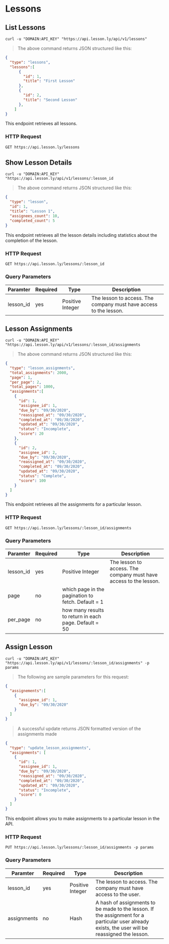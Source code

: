 # Lessons

## List Lessons

```shell
curl -u "DOMAIN:API_KEY" "https://api.lesson.ly/api/v1/lessons"
```

> The above command returns JSON structured like this:

```json
{
  "type": "lessons",
  "lessons":[
      {
        "id": 1,
        "title": "First Lesson"
      },
      {
        "id": 2,
        "title": "Second Lesson"
      },
    ]
}
```

This endpoint retrieves all lessons.

### HTTP Request

`GET https://api.lesson.ly/lessons`

## Show Lesson Details

```shell
curl -u "DOMAIN:API_KEY" "https://api.lesson.ly/api/v1/lessons/:lesson_id
```

> The above command returns JSON structured like this:

```json
{
  "type": "lesson",
  "id": 1,
  "title": "Lesson 1",
  "assignees_count": 10,
  "completed_count": 5
}
```

This endpoint retrieves all the lesson details including statistics about the completion of the lesson.
### HTTP Request

`GET https://api.lesson.ly/lessons/:lesson_id`

### Query Parameters

Paramter | Required | Type |  Description
--- | --- | --- | ---
lesson_id | yes | Positive Integer | The lesson to access.  The company must have access to the lesson.

## Lesson Assignments

```shell
curl -u "DOMAIN:API_KEY" "https://api.lesson.ly/api/v1/lessons/:lesson_id/assignments
```

> The above command returns JSON structured like this:

```json
{
  "type": "lesson_assignments",
  "total_assignments": 2000,
  "page": 1,
  "per_page": 2,
  "total_pages": 1000,
  "assignments":[
    {
      "id": 1,
      "assignee_id": 1,
      "due_by": "09/30/2020",
      "reassigned_at": "09/30/2020",
      "completed_at": "09/30/2020",
      "updated_at": "09/30/2020",
      "status": "Incomplete",
      "score": 20
    },
    {
      "id": 2,
      "assignee_id": 2,
      "due_by": "09/30/2020",
      "reassigned_at": "09/30/2020",
      "completed_at": "09/30/2020",
      "updated_at": "09/30/2020",
      "status": "Complete",
      "score": 100
    }
  ]
}
```

This endpoint retrieves all the assignments for a particular lesson.
### HTTP Request

`GET https://api.lesson.ly/lessons/:lesson_id/assignments`

### Query Parameters

Paramter | Required | Type |  Description
--- | --- | --- | ---
lesson_id | yes | Positive Integer | The lesson to access.  The company must have access to the lesson.
page | no | which page in the pagination to fetch.  Default = 1
per_page | no | how many results to return in each page.  Default = 50

## Assign Lesson

```shell
curl -u "DOMAIN:API_KEY" "https://api.lesson.ly/api/v1/lessons/:lesson_id/assignments" -p params
```

> The following are sample parameters for this request:

```json
{
  "assignements":[
    {
      "assignee_id": 1,
      "due_by": "09/30/2020"
    }
  ]
}

```

> A successful update returns JSON formatted version of the assignments made

```json
{
  "type": "update_lesson_assignments",
  "assignments": [
    {
      "id": 1,
      "assignee_id": 1,
      "due_by": "09/30/2020",
      "reassigned_at": "09/30/2020",
      "completed_at": "09/30/2020",
      "updated_at": "09/30/2020",
      "status": "Incomplete",
      "score": 0
    }
  ]
}
```

This endpoint allows you to make assignments to a particular lesson in the API.

### HTTP Request

`PUT https://api.lesson.ly/lessons/:lesson_id/assignments -p params`

### Query Parameters

Paramter | Required | Type |  Description
--- | --- | --- | ---
lesson_id | yes | Positive Integer | The lesson to access.  The company must have access to the user.
assignments | no | Hash | A hash of assignments to be made to the lesson.  If the assignment for a particular user already exists, the user will be reassigned the lesson.
